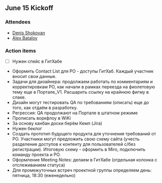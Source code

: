 ## June 15 Kickoff 

### Attendees 

* [Denis Shokovan](https://github.com/scholokov)
* [Alex Batalov](https://github.com/ABatalov)
 
### Action items 

- [ ] Нужен спейс в ГитХабе
* Оформить Contact List для РО - доступы ГитХаб. Каждый участник вносит свои данные.
* Задачи для дизайнера: продолжаем работать по комментариям и корректировкам РО, как начали в рамках переезда на фиолетовую тему еще в Портале_V1. Расшарить ссылку на крайнюю фигму в слаке.
* Дизайн могут тестировать QA по требованиям (описать) еще до того, как отдаём в разработку.
* Регрессия: QA продолжают на Портале в штатном режиме
* Прописать воркфлоу в WiKi
* За основу канбан доски берём Кемп (Jira)
* Нужен беклог
* Создать прототип будущего продукта для уточнения требований от РО. Участники могут предложить свою схему сайта (учесть разделение доступов к контенту для пользователей с/без регистрации). Итоговую схему - оформить в Miro, подключить команду проекта и РО.
* Оформление Meeting Notes: делаем в ГитХабе (отдельная колонка с отслеживанием статуса)
* Для промежуточных встреч проектной группы определяем день: пятница, 18:30 (еженедельно)

